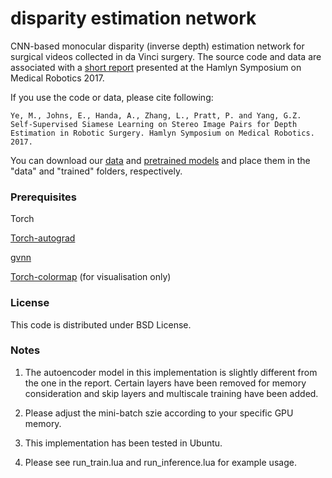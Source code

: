 # disparity estimation network
CNN-based monocular disparity (inverse depth) estimation network for surgical videos collected in da Vinci surgery. The source code and data are associated with a [short report](https://arxiv.org/pdf/1705.08260.pdf) presented at the Hamlyn Symposium on Medical Robotics 2017. 

If you use the code or data, please cite following:

```
Ye, M., Johns, E., Handa, A., Zhang, L., Pratt, P. and Yang, G.Z. 
Self-Supervised Siamese Learning on Stereo Image Pairs for Depth 
Estimation in Robotic Surgery. Hamlyn Symposium on Medical Robotics. 2017.
 ```

You can download our [data]() and [pretrained models]() and place them in the "data" and "trained" folders, respectively.

### Prerequisites ###

Torch

[Torch-autograd](https://github.com/twitter/torch-autograd)

[gvnn](https://github.com/ankurhanda/gvnn)

[Torch-colormap](https://github.com/JannerM/torch-colormap) (for visualisation only)


### License ###

This code is distributed under BSD License.


### Notes ###

1. The autoencoder model in this implementation is slightly different from the one in the report. Certain layers have been removed for memory consideration and skip layers and multiscale training have been added.

2. Please adjust the mini-batch szie according to your specific GPU memory.

3. This implementation has been tested in Ubuntu.

4. Please see run_train.lua and run_inference.lua for example usage.

